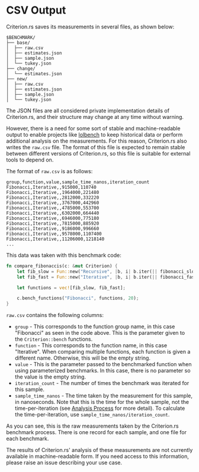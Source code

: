 # CSV Output

Criterion.rs saves its measurements in several files, as shown below:

```
$BENCHMARK/
├── base/
│  ├── raw.csv
│  ├── estimates.json
│  ├── sample.json
│  └── tukey.json
├── change/
│  └── estimates.json
├── new/
│  ├── raw.csv
│  ├── estimates.json
│  ├── sample.json
│  └── tukey.json
```

The JSON files are all considered private implementation details of Criterion.rs, and their
structure may change at any time without warning.

However, there is a need for some sort of stable and machine-readable output to enable projects like
[lolbench](https://github.com/anp/lolbench) to keep historical data or perform additional analysis
on the measurements. For this reason, Criterion.rs also writes the `raw.csv` file. The format of
this file is expected to remain stable between different versions of Criterion.rs, so this file is
suitable for external tools to depend on.

The format of `raw.csv` is as follows:

```
group,function,value,sample_time_nanos,iteration_count
Fibonacci,Iterative,,915000,110740
Fibonacci,Iterative,,1964000,221480
Fibonacci,Iterative,,2812000,332220
Fibonacci,Iterative,,3767000,442960
Fibonacci,Iterative,,4785000,553700
Fibonacci,Iterative,,6302000,664440
Fibonacci,Iterative,,6946000,775180
Fibonacci,Iterative,,7815000,885920
Fibonacci,Iterative,,9186000,996660
Fibonacci,Iterative,,9578000,1107400
Fibonacci,Iterative,,11206000,1218140
...
```

This data was taken with this benchmark code:

```rust
fn compare_fibonaccis(c: &mut Criterion) {
    let fib_slow = Fun::new("Recursive", |b, i| b.iter(|| fibonacci_slow(*i)));
    let fib_fast = Fun::new("Iterative", |b, i| b.iter(|| fibonacci_fast(*i)));

    let functions = vec![fib_slow, fib_fast];

    c.bench_functions("Fibonacci", functions, 20);
}
```

`raw.csv` contains the following columns:
 - `group` - This corresponds to the function group name, in this case "Fibonacci" as seen in the
code above. This is the parameter given to the `Criterion::bench` functions.
 - `function` - This corresponds to the function name, in this case "Iterative". When comparing
multiple functions, each function is given a different name. Otherwise, this will be the empty
string.
 - `value` - This is the parameter passed to the benchmarked function when using parameterized
benchmarks. In this case, there is no parameter so the value is the empty string.
 - `iteration_count` - The number of times the benchmark was iterated for this sample.
 - `sample_time_nanos` - The time taken by the measurement for this sample, in nanoseconds. Note
that this is the time for the whole sample, not the time-per-iteration (see 
[Analysis Process](/analysis.html#measurement) for more detail). To calculate the time-per-iteration,
use `sample_time_nanos/iteration_count`.

As you can see, this is the raw measurements taken by the Criterion.rs benchmark process. There is
one record for each sample, and one file for each benchmark.

The results of Criterion.rs' analysis of these measurements are not currently available in
machine-readable form. If you need access to this information, please raise an issue describing
your use case.
